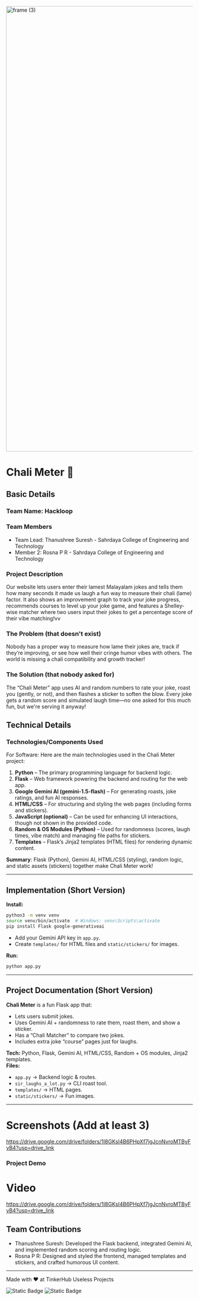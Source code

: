 <img width="3188" height="1202" alt="frame (3)" src="https://github.com/user-attachments/assets/517ad8e9-ad22-457d-9538-a9e62d137cd7" />


# Chali Meter 🎯


## Basic Details
### Team Name: Hackloop


### Team Members
- Team Lead: Thanushree Suresh - Sahrdaya College of Engineering and Technology
- Member 2: Rosna P R - Sahrdaya College of Engineering and Technology

### Project Description
Our website lets users enter their lamest Malayalam jokes and tells them how many seconds it made us laugh a fun way to measure their chali (lame) factor. It also shows an improvement graph to track your joke progress, recommends courses to level up your joke game, and features a Shelley-wise matcher where two users input their jokes to get a percentage score of their vibe matching!vv

### The Problem (that doesn't exist)
Nobody has a proper way to measure how lame their jokes are, track if they’re improving, or see how well their cringe humor vibes with others. The world is missing a chali compatibility and growth tracker!

### The Solution (that nobody asked for)
The “Chali Meter” app uses AI and random numbers to rate your joke, roast you (gently, or not), and then flashes a sticker to soften the blow. Every joke gets a random score and simulated laugh time—no one asked for this much fun, but we're serving it anyway!

## Technical Details
### Technologies/Components Used
For Software:
Here are the main technologies used in the Chali Meter project:

1. **Python** – The primary programming language for backend logic.
2. **Flask** – Web framework powering the backend and routing for the web app.
3. **Google Gemini AI (gemini-1.5-flash)** – For generating roasts, joke ratings, and fun AI responses.
4. **HTML/CSS** – For structuring and styling the web pages (including forms and stickers).
5. **JavaScript (optional)** – Can be used for enhancing UI interactions, though not shown in the provided code.
6. **Random & OS Modules (Python)** – Used for randomness (scores, laugh times, vibe match) and managing file paths for stickers.
7. **Templates** – Flask’s Jinja2 templates (HTML files) for rendering dynamic content.

**Summary**: Flask (Python), Gemini AI, HTML/CSS (styling), random logic, and static assets (stickers) together make Chali Meter work!

***

## **Implementation (Short Version)**

**Install:**
```bash
python3 -m venv venv
source venv/bin/activate  # Windows: venv\Scripts\activate
pip install Flask google-generativeai
```
- Add your Gemini API key in `app.py`.
- Create `templates/` for HTML files and `static/stickers/` for images.

**Run:**
```bash
python app.py
```

***

## **Project Documentation (Short Version)**

**Chali Meter** is a fun Flask app that:
- Lets users submit jokes.
- Uses Gemini AI + randomness to rate them, roast them, and show a sticker.
- Has a “Chali Matcher” to compare two jokes.
- Includes extra joke “course” pages just for laughs.

**Tech:** Python, Flask, Gemini AI, HTML/CSS, Random + OS modules, Jinja2 templates.  
**Files:**  
- `app.py` → Backend logic & routes.  
- `sir_laughs_a_lot.py` → CLI roast tool.  
- `templates/` → HTML pages.  
- `static/stickers/` → Fun images.

***

# Screenshots (Add at least 3)
https://drive.google.com/drive/folders/1I8GKsI4B6PHpXf7jgJcnNvroMTByFvB4?usp=drive_link

### Project Demo
# Video
https://drive.google.com/drive/folders/1I8GKsI4B6PHpXf7jgJcnNvroMTByFvB4?usp=drive_link

## Team Contributions
- Thanushree Suresh: Developed the Flask backend, integrated Gemini AI, and implemented random scoring and routing logic.
- Rosna P R:  Designed and styled the frontend, managed templates and stickers, and crafted humorous UI content.
---
Made with ❤️ at TinkerHub Useless Projects 

![Static Badge](https://img.shields.io/badge/TinkerHub-24?color=%23000000&link=https%3A%2F%2Fwww.tinkerhub.org%2F)
![Static Badge](https://img.shields.io/badge/UselessProjects--25-25?link=https%3A%2F%2Fwww.tinkerhub.org%2Fevents%2FQ2Q1TQKX6Q%2FUseless%2520Projects)



